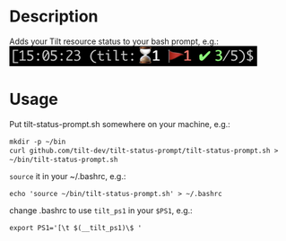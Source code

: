 # Description

Adds your Tilt resource status to your bash prompt, e.g.:
![Screenshot](screenshot.png)

# Usage

Put tilt-status-prompt.sh somewhere on your machine, e.g.:
```
mkdir -p ~/bin
curl github.com/tilt-dev/tilt-status-prompt/tilt-status-prompt.sh > ~/bin/tilt-status-prompt.sh
```

`source` it in your ~/.bashrc, e.g.:
```
echo 'source ~/bin/tilt-status-prompt.sh' > ~/.bashrc
```

change .bashrc to use `tilt_ps1` in your `$PS1`, e.g.:
```
export PS1='[\t $(__tilt_ps1)\$ '
```
